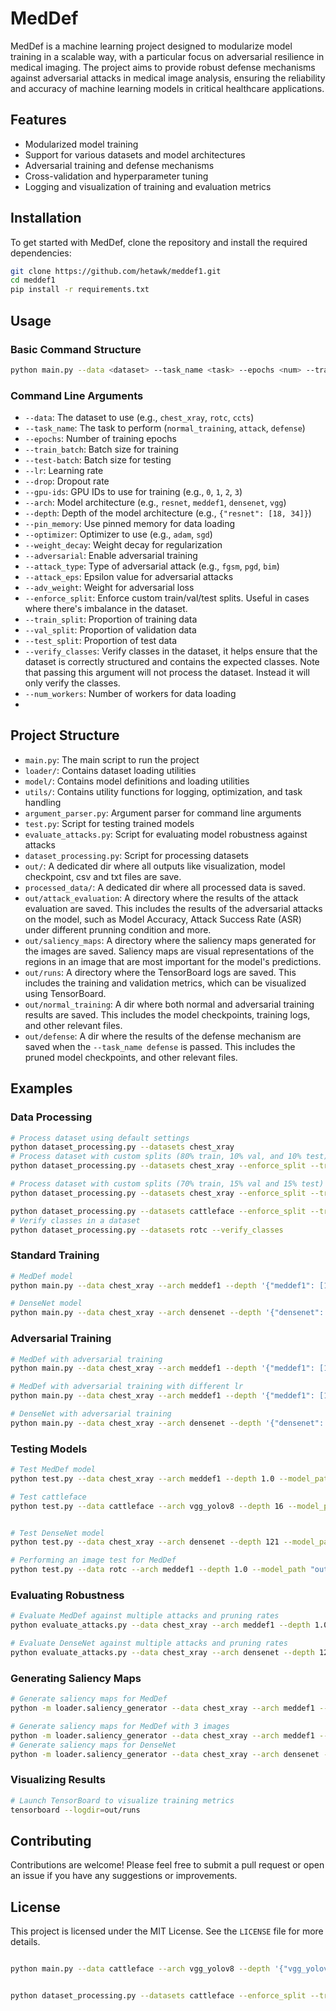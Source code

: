 # MedDef

MedDef is a machine learning project designed to modularize model training in a scalable way, with a particular focus on adversarial resilience in medical imaging. The project aims to provide robust defense mechanisms against adversarial attacks in medical image analysis, ensuring the reliability and accuracy of machine learning models in critical healthcare applications.

## Features

- Modularized model training
- Support for various datasets and model architectures
- Adversarial training and defense mechanisms
- Cross-validation and hyperparameter tuning
- Logging and visualization of training and evaluation metrics

## Installation

To get started with MedDef, clone the repository and install the required dependencies:

```bash
git clone https://github.com/hetawk/meddef1.git
cd meddef1
pip install -r requirements.txt
```

## Usage

### Basic Command Structure

```bash
python main.py --data <dataset> --task_name <task> --epochs <num> --train_batch <size> --test-batch <size> --lr <rate> --drop <rate> --gpu-ids <id> --arch <architecture> --depth <depth_config> [options]
```

### Command Line Arguments

- `--data`: The dataset to use (e.g., `chest_xray`, `rotc`, `ccts`)
- `--task_name`: The task to perform (`normal_training`, `attack`, `defense`)
- `--epochs`: Number of training epochs
- `--train_batch`: Batch size for training
- `--test-batch`: Batch size for testing
- `--lr`: Learning rate
- `--drop`: Dropout rate
- `--gpu-ids`: GPU IDs to use for training (e.g., `0`, `1`, `2`, `3`)
- `--arch`: Model architecture (e.g., `resnet`, `meddef1`, `densenet`, `vgg`)
- `--depth`: Depth of the model architecture (e.g., `{"resnet": [18, 34]}`)
- `--pin_memory`: Use pinned memory for data loading
- `--optimizer`: Optimizer to use (e.g., `adam`, `sgd`)
- `--weight_decay`: Weight decay for regularization
- `--adversarial`: Enable adversarial training
- `--attack_type`: Type of adversarial attack (e.g., `fgsm`, `pgd`, `bim`)
- `--attack_eps`: Epsilon value for adversarial attacks
- `--adv_weight`: Weight for adversarial loss
- `--enforce_split`: Enforce custom train/val/test splits. Useful in cases where there's imbalance in the dataset.
- `--train_split`: Proportion of training data
- `--val_split`: Proportion of validation data
- `--test_split`: Proportion of test data
- `--verify_classes`: Verify classes in the dataset, it helps ensure that the dataset is correctly structured and contains the expected classes. Note that passing this argument will not process the dataset. Instead it will only verify the classes.
- `--num_workers`: Number of workers for data loading
-

## Project Structure

- `main.py`: The main script to run the project
- `loader/`: Contains dataset loading utilities
- `model/`: Contains model definitions and loading utilities
- `utils/`: Contains utility functions for logging, optimization, and task handling
- `argument_parser.py`: Argument parser for command line arguments
- `test.py`: Script for testing trained models
- `evaluate_attacks.py`: Script for evaluating model robustness against attacks
- `dataset_processing.py`: Script for processing datasets
- `out/`: A dedicated dir where all outputs like visualization, model checkpoint, csv and txt files are save.
- `processed_data/`: A dedicated dir where all processed data is saved.
- `out/attack_evaluation`: A directory where the results of the attack evaluation are saved. This includes the results of the adversarial attacks on the model, such as Model Accuracy, Attack Success Rate (ASR) under different prunning condition and more.
- `out/saliency_maps`: A directory where the saliency maps generated for the images are saved. Saliency maps are visual representations of the regions in an image that are most important for the model's predictions.
- `out/runs`: A directory where the TensorBoard logs are saved. This includes the training and validation metrics, which can be visualized using TensorBoard.
- `out/normal_training`: A dir where both normal and adversarial training results are saved. This includes the model checkpoints, training logs, and other relevant files.
- `out/defense`: A dir where the results of the defense mechanism are saved when the `--task_name defense` is passed. This includes the pruned model checkpoints, and other relevant files.

## Examples

### Data Processing

```bash
# Process dataset using default settings
python dataset_processing.py --datasets chest_xray
# Process dataset with custom splits (80% train, 10% val, and 10% test)
python dataset_processing.py --datasets chest_xray --enforce_split --train_split 0.8 --val_split 0.1 --test_split 0.1

# Process dataset with custom splits (70% train, 15% val and 15% test)
python dataset_processing.py --datasets chest_xray --enforce_split --train_split 0.70 --val_split 0.15 --test_split 0.15

python dataset_processing.py --datasets cattleface --enforce_split --train_split 0.70 --val_split 0.15 --test_split 0.15
# Verify classes in a dataset
python dataset_processing.py --datasets rotc --verify_classes
```

### Standard Training

```bash
# MedDef model
python main.py --data chest_xray --arch meddef1 --depth '{"meddef1": [1.0]}' --train_batch 32 --epochs 100 --lr 0.0001 --drop 0.3 --num_workers 4 --pin_memory --gpu-ids 0 --task_name normal_training --optimizer adam

# DenseNet model
python main.py --data chest_xray --arch densenet --depth '{"densenet": [121]}' --train_batch 32 --epochs 100 --lr 0.0001 --drop 0.5 --num_workers 4 --pin_memory --gpu-ids 1 --task_name normal_training --optimizer adam
```

### Adversarial Training

```bash
# MedDef with adversarial training
python main.py --data chest_xray --arch meddef1 --depth '{"meddef1": [1.0]}' --train_batch 32 --epochs 100 --lr 0.0001 --drop 0.5 --gpu-ids 0 --pin_memory --weight_decay 1e-4 --adversarial --attack_eps 0.1 --adv_weight 0.5 --attack_type pgd --task_name normal_training --optimizer adam

# MedDef with adversarial training with different lr
python main.py --data chest_xray --arch meddef1 --depth '{"meddef1": [1.0]}' --train_batch 32 --epochs 100 --lr 0.00005 --drop 0.5 --gpu-ids 0 --pin_memory --weight_decay 1e-4 --adversarial --attack_eps 0.1 --adv_weight 0.5 --attack_type pgd --task_name normal_training --optimizer adam

# DenseNet with adversarial training
python main.py --data chest_xray --arch densenet --depth '{"densenet": [121]}' --train_batch 32 --epochs 100 --lr 0.0001 --drop 0.5 --num_workers 4 --pin_memory --gpu-ids 1 --task_name normal_training --optimizer adam --adversarial --attack_eps 0.2 --adv_weight 0.5 --attack_type fgsm
```

### Testing Models

```bash
# Test MedDef model
python test.py --data chest_xray --arch meddef1 --depth 1.0 --model_path "out/normal_training/chest_xray/meddef1_1.0/adv/save_model/best_meddef1_1.0_chest_xray_epochs100_lr5e-05_batch32_20250402.pth"

# Test cattleface
python test.py --data cattleface --arch vgg_yolov8 --depth 16 --model_path "out/normal_training/cattleface/vgg_yolov8_16/save_model/best_vgg_yolov8_16_cattleface.pth"


# Test DenseNet model
python test.py --data chest_xray --arch densenet --depth 121 --model_path "out/normal_training/chest_xray/densenet_121/adv/save_model/best_densenet_121_chest_xray_epochs100_lr5e-05_batch32_20250331.pth"

# Performing an image test for MedDef
python test.py --data rotc --arch meddef1 --depth 1.0 --model_path "out/defense/rotc/meddef1_1.0/save_model/pruned_meddef1_1.0_epochs100_lr0.001_batch32_20250224.pth" --image_path "processed_data/rotc/test/NORMAL/NORMAL-9251-1.jpeg" --task_name defense
```

### Evaluating Robustness

```bash
# Evaluate MedDef against multiple attacks and pruning rates
python evaluate_attacks.py --data chest_xray --arch meddef1 --depth 1.0 --model_path "out/normal_training/chest_xray/meddef1_1.0/adv/save_model/best_meddef1_1.0_chest_xray_epochs100_lr5e-05_batch32_20250402.pth" --attack_types fgsm pgd bim jsma --attack_eps 0.05 --prune_rates 0.1 0.3 0.5 0.7 --batch_size 64 --num_workers 4 --pin_memory --gpu-ids 1

# Evaluate DenseNet against multiple attacks and pruning rates
python evaluate_attacks.py --data chest_xray --arch densenet --depth 121 --model_path "out/normal_training/chest_xray/densenet_121/adv/save_model/best_densenet_121_chest_xray_epochs100_lr5e-05_batch32_20250331.pth" --attack_types fgsm pgd bim jsma --attack_eps 0.05 --prune_rates 0.1 0.3 0.5 --batch_size 64 --num_workers 4 --pin_memory --gpu-ids 1
```

### Generating Saliency Maps

```bash
# Generate saliency maps for MedDef
python -m loader.saliency_generator --data chest_xray --arch meddef1 --depth 1.0 --model_path "out/normal_training/chest_xray/meddef1_1.0/adv/save_model/best_meddef1_1.0_chest_xray_epochs100_lr5e-05_batch32_20250402.pth" --image_path "out/normal_training/chest_xray/meddef1_1.0/attack/pgd/sample_0_orig.png"

# Generate saliency maps for MedDef with 3 images
python -m loader.saliency_generator --data chest_xray --arch meddef1 --depth 1.0 --model_path "out/normal_training/chest_xray/meddef1_1.0/adv/save_model/best_meddef1_1.0_chest_xray_epochs100_lr5e-05_batch32_20250402.pth"  --image_path "out/normal_training/chest_xray/resnet_18/attack/pgd/sample_4_orig.png" "out/normal_training/chest_xray/meddef1_1.0/attack/pgd/sample_3_orig.png" "out/normal_training/chest_xray/meddef1_1.0/attack/pgd/sample_0_orig.png"
# Generate saliency maps for DenseNet
python -m loader.saliency_generator --data chest_xray --arch densenet --depth 121 --model_path "out/normal_training/chest_xray/densenet_121/adv/save_model/best_densenet_121_chest_xray_epochs100_lr5e-05_batch32_20250331.pth" --image_path "out/normal_training/chest_xray/densenet_121/attack/pgd/sample_0_orig.png"
```

### Visualizing Results

```bash
# Launch TensorBoard to visualize training metrics
tensorboard --logdir=out/runs
```

## Contributing

Contributions are welcome! Please feel free to submit a pull request or open an issue if you have any suggestions or improvements.

## License

This project is licensed under the MIT License. See the `LICENSE` file for more details.

```bash

python main.py --data cattleface --arch vgg_yolov8 --depth '{"vgg_yolov8": [16]}' --train_batch 32 --epochs 30 --lr 0.0001 --drop 0.5 --num_workers 4 --pin_memory --gpu-ids 0 --task_name normal_training --optimizer adam


python dataset_processing.py --datasets cattleface --enforce_split --train_split 0.70 --val_split 0.15 --test_split 0.15
```
